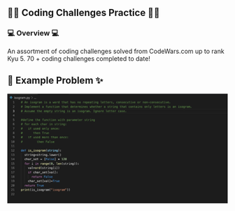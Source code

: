 ## 👩‍💻 Coding Challenges Practice 👩‍💻 

### 💻 Overview 💻 

An assortment of coding challenges solved from CodeWars.com up to rank Kyu 5. 70 + coding challenges completed to date!

## 💖 Example Problem ✨

![Image of example problem](example.png)

